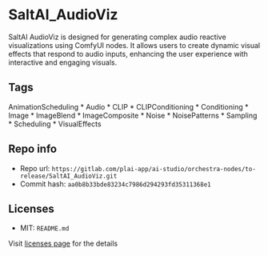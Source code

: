 # SaltAI_AudioViz
SaltAI AudioViz is designed for generating complex audio reactive visualizations using ComfyUI nodes. It allows users to create dynamic visual effects that respond to audio inputs, enhancing the user experience with interactive and engaging visuals.

## Tags
AnimationScheduling * Audio * CLIP * CLIPConditioning * Conditioning * Image * ImageBlend * ImageComposite * Noise * NoisePatterns * Sampling * Scheduling * VisualEffects

## Repo info
- Repo url: `https://gitlab.com/plai-app/ai-studio/orchestra-nodes/to-release/SaltAI_AudioViz.git`
- Commit hash: `aa0b8b33bde83234c7986d294293fd35311368e1`

## Licenses
- MIT: `README.md`

Visit [licenses page](licenses.md) for the details
